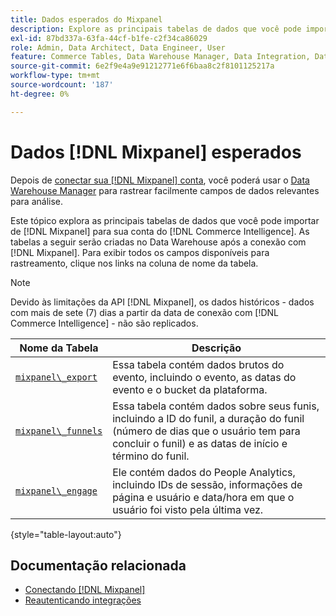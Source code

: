 ```yaml
---
title: Dados esperados do Mixpanel
description: Explore as principais tabelas de dados que você pode importar do Mixpanel para sua conta  [!DNL Commerce Intelligence] .
exl-id: 87bd337a-63fa-44cf-b1fe-c2f34ca86029
role: Admin, Data Architect, Data Engineer, User
feature: Commerce Tables, Data Warehouse Manager, Data Integration, Data Import/Export
source-git-commit: 6e2f9e4a9e91212771e6f6baa8c2f8101125217a
workflow-type: tm+mt
source-wordcount: '187'
ht-degree: 0%

---
```


# Dados [!DNL Mixpanel] esperados

Depois de [conectar sua [!DNL Mixpanel] conta](../integrations/mixpanel.md), você poderá usar o [Data Warehouse Manager](../../../data-analyst/data-warehouse-mgr/tour-dwm.md) para rastrear facilmente campos de dados relevantes para análise.

Este tópico explora as principais tabelas de dados que você pode importar de [!DNL Mixpanel] para sua conta do [!DNL Commerce Intelligence]. As tabelas a seguir serão criadas no Data Warehouse após a conexão com [!DNL Mixpanel]. Para exibir todos os campos disponíveis para rastreamento, clique nos links na coluna de nome da tabela.

>[!NOTE]
>
>Devido às limitações da API [!DNL Mixpanel], os dados históricos - dados com mais de sete (7) dias a partir da data de conexão com [!DNL Commerce Intelligence] - não são replicados.

| **Nome da Tabela** | **Descrição** |
|-----|-----|
| [`mixpanel\_export`](https://developer.mixpanel.com/reference/raw-data-export-api#datafeed) | Essa tabela contém dados brutos do evento, incluindo o evento, as datas do evento e o bucket da plataforma. |
| [`mixpanel\_funnels`](https://developer.mixpanel.com/reference/raw-data-export-api#funnels-default) | Essa tabela contém dados sobre seus funis, incluindo a ID do funil, a duração do funil (número de dias que o usuário tem para concluir o funil) e as datas de início e término do funil. |
| [`mixpanel\_engage`](https://developer.mixpanel.com/reference/raw-data-export-api#engage-default) | Ele contém dados do People Analytics, incluindo IDs de sessão, informações de página e usuário e data/hora em que o usuário foi visto pela última vez. |

{style="table-layout:auto"}

## Documentação relacionada

* [Conectando [!DNL Mixpanel]](../integrations/mixpanel.md)
* [Reautenticando integrações](https://experienceleague.adobe.com/docs/commerce-knowledge-base/kb/how-to/mbi-reauthenticating-integrations.html)
